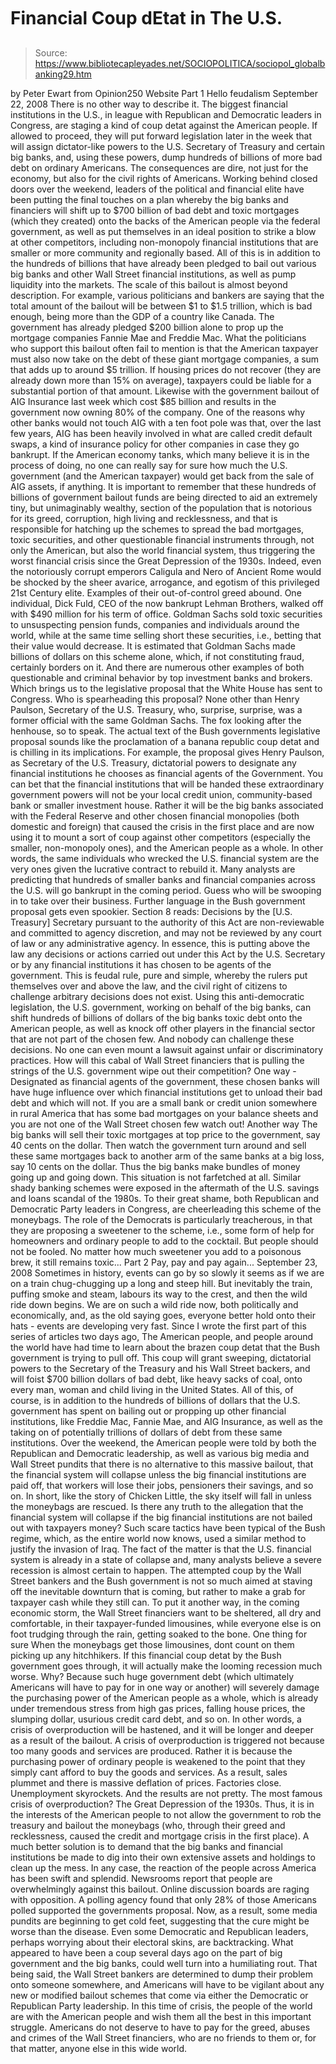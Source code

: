 # Financial Coup dEtat in The U.S.

> Source: https://www.bibliotecapleyades.net/SOCIOPOLITICA/sociopol_globalbanking29.htm

by Peter Ewart
from
Opinion250 Website
Part 1 Hello feudalism
September 22, 2008
There is no other way to describe it. The biggest financial institutions in
the U.S., in league with Republican and Democratic leaders in Congress, are
staging a kind of coup detat against the American people.
If allowed to proceed, they will put forward legislation later in the week
that will assign dictator-like powers to the U.S. Secretary of Treasury and
certain big banks, and, using these powers, dump hundreds of billions of
more bad debt on ordinary Americans. The consequences are dire, not just for
the economy, but also for the civil rights of Americans.
Working behind closed doors over the weekend, leaders of the political and
financial elite have been putting the final touches on a plan whereby the
big banks and financiers will shift up to $700 billion of bad debt
and toxic mortgages (which they created) onto the backs of the
American people via the federal government, as well as put themselves in an
ideal position to strike a blow at other competitors, including non-monopoly
financial institutions that are smaller or more community and regionally
based.
All of this is in addition to the hundreds of billions that have already
been pledged to bail out various big banks and other Wall Street financial
institutions, as well as pump liquidity into the markets. The scale of this
bailout is almost beyond description.
For example, various politicians and bankers are saying that the total
amount of the bailout will be between $1 to $1.5 trillion, which is bad
enough, being more than the GDP of a country like Canada. The government has
already pledged $200 billion alone to prop up the mortgage companies
Fannie Mae and Freddie Mac.
What the politicians who support this bailout
often fail to mention is that the American taxpayer must also now
take on the debt of these giant mortgage companies, a sum that adds up to
around $5 trillion. If housing prices do not recover (they are already down
more than 15% on average), taxpayers could be liable for a substantial
portion of that amount.
Likewise with the government bailout of AIG Insurance last week which
cost $85 billion and results in the government now owning 80% of the
company. One of the reasons why other banks would not touch AIG with a ten
foot pole was that, over the last few years, AIG has been heavily involved
in what are called credit default swaps, a kind of insurance policy for
other companies in case they go bankrupt. If the American economy tanks,
which many believe it is in the process of doing, no one can really say for
sure how much the U.S. government (and the American taxpayer) would get back
from the sale of AIG assets, if anything.
It is important to remember that these hundreds of billions of
government bailout funds are being directed to aid an extremely tiny, but
unimaginably wealthy, section of the population that is notorious for
its greed, corruption, high living and recklessness, and that is responsible
for hatching up the schemes to spread the bad mortgages, toxic securities,
and other questionable financial instruments through, not only the American,
but also the world financial system, thus triggering the worst financial
crisis since the Great Depression of the 1930s.
Indeed, even the notoriously corrupt emperors
Caligula and Nero of Ancient Rome would be shocked by the
sheer avarice, arrogance, and egotism of this privileged 21st Century elite.
Examples of their out-of-control greed abound.
One individual, Dick Fuld, CEO of the now
bankrupt Lehman Brothers, walked off with $490 million for his term
of office. Goldman Sachs sold toxic securities to unsuspecting
pension funds, companies and individuals around the world, while at the same
time selling short these securities, i.e., betting that their value would
decrease. It is estimated that Goldman Sachs made billions of dollars on
this scheme alone, which, if not constituting fraud, certainly borders on
it.
And there are numerous other examples of both
questionable and criminal behavior by top investment banks and brokers.
Which brings us to the legislative proposal that the White House has sent to
Congress.
Who is spearheading this proposal?
None other than Henry Paulson,
Secretary of the U.S. Treasury, who, surprise, surprise, was a former
official with the same Goldman Sachs. The fox looking after the
henhouse, so to speak.
The actual text of the Bush governments legislative proposal sounds
like the proclamation of a banana republic coup detat and is chilling in
its implications. For example, the proposal gives Henry Paulson, as
Secretary of the U.S. Treasury, dictatorial powers to designate any
financial institutions he chooses as financial agents of the Government.
You can bet that the financial institutions that will be handed these
extraordinary government powers will not be your local credit union,
community-based bank or smaller investment house. Rather it will be the big
banks associated with
the Federal Reserve and other chosen
financial monopolies (both domestic and foreign) that caused the crisis in
the first place and are now using it to mount a sort of coup against other
competitors (especially the smaller, non-monopoly ones), and the American
people as a whole.
In other words, the same individuals who wrecked the U.S. financial system
are the very ones given the lucrative contract to rebuild it. Many
analysts are predicting that hundreds of smaller banks and financial
companies across the U.S. will go bankrupt in the coming period. Guess who
will be swooping in to take over their business.
Further language in the Bush government proposal gets even spookier.
Section 8 reads:
Decisions by the [U.S. Treasury] Secretary
pursuant to the authority of this Act are non-reviewable and committed
to agency discretion, and may not be reviewed by any court of law or any
administrative agency.
In essence, this is putting above the law any
decisions or actions carried out under this Act by the U.S. Secretary or by
any financial institutions it has chosen to be agents of the government.
This is feudal rule, pure and simple, whereby the rulers put
themselves over and above the law, and the civil right of citizens to
challenge arbitrary decisions does not exist.
Using this anti-democratic legislation, the U.S. government, working on
behalf of the big banks, can shift hundreds of billions of dollars of the
big banks toxic debt onto the American people, as well as knock off other
players in the financial sector that are not part of the chosen few. And
nobody can challenge these decisions. No one can even mount a lawsuit
against unfair or discriminatory practices.
How will this cabal of Wall Street financiers that is pulling the
strings of the U.S. government wipe out their competition?
One way - Designated as financial agents of
the government, these chosen banks will have huge influence over which
financial institutions get to unload their bad debt and which will not. If
you are a small bank or credit union somewhere in rural America that has
some bad mortgages on your balance sheets and you are not one of the Wall
Street chosen few watch out!
Another way The big banks will sell their toxic mortgages at top
price to the government, say 40 cents on the dollar. Then watch the
government turn around and sell these same mortgages back to another arm of
the same banks at a big loss, say 10 cents on the dollar. Thus the big banks
make bundles of money going up and going down.
This situation is not farfetched at all.
Similar shady banking schemes were
exposed in the aftermath of the U.S. savings and loans scandal of the 1980s.
To their great shame, both Republican and Democratic Party leaders
in Congress, are cheerleading this scheme of the moneybags. The role of
the Democrats is particularly treacherous, in that they are proposing a
sweetener to the scheme, i.e., some form of help for homeowners and
ordinary people to add to the cocktail.
But people should not be fooled.
No matter how much sweetener you add to a
poisonous brew, it still remains toxic...
Part 2 Pay, pay and pay again...
September 23, 2008
Sometimes in history, events can go by so slowly it seems as if we are on a
train chug-chugging up a long and steep hill. But inevitably the train,
puffing smoke and steam, labours its way to the crest, and then
the wild
ride down begins.
We are on such a wild ride now, both politically and economically, and, as
the old saying goes, everyone better hold onto their hats - events are
developing very fast.
Since I wrote the first part of this series of articles two days ago, The
American people, and people around the world have had time to learn
about the brazen coup detat that the Bush government is
trying to pull off. This coup will grant sweeping, dictatorial powers to the
Secretary of the Treasury and his Wall Street backers, and will foist $700
billion dollars of bad debt, like heavy sacks of coal, onto every man, woman
and child living in the United States.
All of this, of course, is in addition to the hundreds of billions of
dollars that the U.S. government has spent on bailing out or propping up
other financial institutions, like Freddie Mac, Fannie Mae,
and AIG Insurance, as well as the taking on of potentially trillions
of dollars of debt from these same institutions.
Over the weekend, the American people were told by both the Republican and
Democratic leadership, as well as various big media and Wall Street pundits
that there is no alternative to this massive bailout, that the financial
system will collapse unless the big financial institutions are paid off,
that workers will lose their jobs, pensioners their savings, and so on. In
short, like the story of Chicken Little, the sky itself will fall
in unless the moneybags are rescued.
Is there any truth to the allegation that the financial system will collapse
if the big financial institutions are not bailed out with taxpayers money?
Such scare tactics have been typical of the Bush regime, which, as
the entire world now knows, used a similar method to justify the invasion of
Iraq.
The fact of the matter is that the U.S. financial system is already in a
state of collapse and, many analysts believe a severe recession is
almost certain to happen. The attempted coup by the Wall Street bankers
and the Bush government is not so much aimed at staving off the inevitable
downturn that is coming, but rather to make a grab for taxpayer cash while
they still can.
To put it another way, in the coming economic storm, the Wall Street
financiers want to be sheltered, all dry and comfortable, in their
taxpayer-funded limousines, while everyone else is on foot trudging through
the rain, getting soaked to the bone.
One thing for sure When the moneybags get
those limousines, dont count on them picking up any hitchhikers.
If this financial coup detat by the Bush government goes through,
it will actually make the looming recession much worse.
Why?
Because such huge government debt (which
ultimately Americans will have to pay for in one way or another) will
severely damage the purchasing power of the American people as a whole,
which is already under tremendous stress from high gas prices, falling house
prices, the slumping dollar, usurious credit card debt, and so on.
In other words, a crisis of overproduction will be hastened, and it will
be longer and deeper as a result of the bailout. A crisis of overproduction
is triggered not because too many goods and services are produced. Rather it
is because the purchasing power of ordinary people is weakened to the point
that they simply cant afford to buy the goods and services.
As a result, sales plummet and there is massive
deflation of prices. Factories close. Unemployment skyrockets. And the
results are not pretty.
The most famous crisis of overproduction? The
Great Depression of the 1930s.
Thus, it is in the interests of the American people to not allow the
government to rob the treasury and bailout the moneybags (who, through their
greed and recklessness, caused the credit and mortgage crisis in the first
place). A much better solution is to demand that the big banks and
financial institutions be made to dig into their own extensive assets and
holdings to clean up the mess.
In any case, the reaction of the people across America has been swift and
splendid. Newsrooms report that people are overwhelmingly against this
bailout. Online discussion boards are raging with opposition. A polling
agency found that only 28% of those Americans polled supported the
governments proposal.
Now, as a result, some media pundits are beginning to get cold feet,
suggesting that the cure might be worse than the disease. Even some
Democratic and Republican leaders, perhaps worrying about their electoral
skins, are backtracking. What appeared to have been a coup several days
ago on the part of big government and the big banks, could well turn into a
humiliating rout.
That being said, the Wall Street bankers are determined to dump their
problem onto someone somewhere, and Americans will have to be vigilant
about any new or modified bailout schemes that come via either the
Democratic or Republican Party leadership.
In this time of crisis, the people of the world are with the American people
and wish them all the best in this important struggle.
Americans do not deserve to have to pay for the
greed, abuses and crimes of the Wall Street financiers, who are no
friends to them or, for that matter, anyone else in this wide world.
